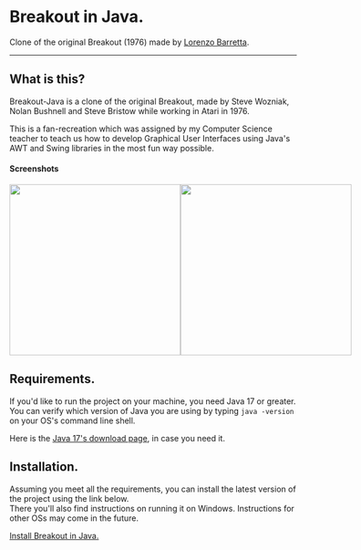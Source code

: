 
# Breakout in Java.
Clone of the original Breakout (1976) made by [Lorenzo Barretta](https://devlbd.xyz).

---

## What is this?

Breakout-Java is a clone of the original Breakout, made by Steve Wozniak, Nolan Bushnell and Steve Bristow while working in Atari in 1976. 

This is a fan-recreation which was assigned by my Computer Science teacher to teach us how to develop Graphical User Interfaces using Java's AWT and Swing libraries in the most fun way possible.

#### Screenshots

<div style="display: flex">
  <img src="https://raw.githubusercontent.com/DevLBD/Breakout-Java/main/repo-img/Breakout-1.jpg" width="300px"/>
  <img src="https://raw.githubusercontent.com/DevLBD/Breakout-Java/main/repo-img/Breakout-2.jpg" width="300px"/>
</div>

## Requirements.

If you'd like to run the project on your machine, you need Java 17 or greater. \
You can verify which version of Java you are using by typing ``` java -version ``` on your OS's command line shell.

Here is the [Java 17's download page](https://www.oracle.com/java/technologies/javase/jdk17-archive-downloads.html), in case you need it.

## Installation.

Assuming you meet all the requirements, you can install the latest version of the project using the link below. \
There you'll also find instructions on running it on Windows. Instructions for other OSs may come in the future.

[Install Breakout in Java.](https://github.com/DevLBD/Breakout-Java/releases)
